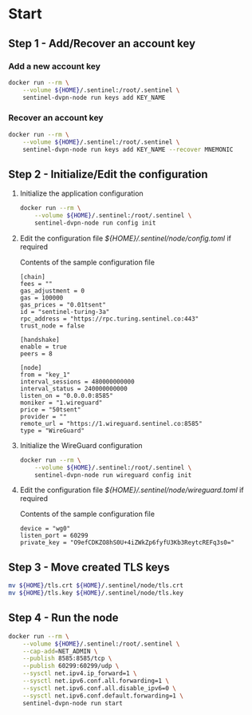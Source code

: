 # Start

## Step 1 - Add/Recover an account key

### Add a new account key

``` sh
docker run --rm \
    --volume ${HOME}/.sentinel:/root/.sentinel \
    sentinel-dvpn-node run keys add KEY_NAME
```

### Recover an account key

``` sh
docker run --rm \
    --volume ${HOME}/.sentinel:/root/.sentinel \
    sentinel-dvpn-node run keys add KEY_NAME --recover MNEMONIC
```

## Step 2 - Initialize/Edit the configuration

1. Initialize the application configuration

    ``` sh
    docker run --rm \
        --volume ${HOME}/.sentinel:/root/.sentinel \
        sentinel-dvpn-node run config init
    ```

2. Edit the configuration file _${HOME}/.sentinel/node/config.toml_ if required

    Contents of the sample configuration file

    ``` text
    [chain]
    fees = ""
    gas_adjustment = 0
    gas = 100000
    gas_prices = "0.01tsent"
    id = "sentinel-turing-3a"
    rpc_address = "https://rpc.turing.sentinel.co:443"
    trust_node = false

    [handshake]
    enable = true
    peers = 8

    [node]
    from = "key_1"
    interval_sessions = 480000000000
    interval_status = 240000000000
    listen_on = "0.0.0.0:8585"
    moniker = "1.wireguard"
    price = "50tsent"
    provider = ""
    remote_url = "https://1.wireguard.sentinel.co:8585"
    type = "WireGuard"
    ```

3. Initialize the WireGuard configuration

    ``` sh
    docker run --rm \
        --volume ${HOME}/.sentinel:/root/.sentinel \
        sentinel-dvpn-node run wireguard config init
    ```

4. Edit the configuration file _${HOME}/.sentinel/node/wireguard.toml_ if required

    Contents of the sample configuration file

    ``` text
    device = "wg0"
    listen_port = 60299
    private_key = "O9efCDKZO8hS0U+4iZWkZp6fyfU3Kb3ReytcREFq3s0="
    ```

## Step 3 - Move created TLS keys

``` sh
mv ${HOME}/tls.crt ${HOME}/.sentinel/node/tls.crt
mv ${HOME}/tls.key ${HOME}/.sentinel/node/tls.key
```

## Step 4 - Run the node

``` sh
docker run --rm \
    --volume ${HOME}/.sentinel:/root/.sentinel \
    --cap-add=NET_ADMIN \
    --publish 8585:8585/tcp \
    --publish 60299:60299/udp \
    --sysctl net.ipv4.ip_forward=1 \
    --sysctl net.ipv6.conf.all.forwarding=1 \
    --sysctl net.ipv6.conf.all.disable_ipv6=0 \
    --sysctl net.ipv6.conf.default.forwarding=1 \
    sentinel-dvpn-node run start
```
